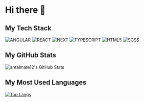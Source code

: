 

# Hi there 👋

## My Tech Stack
![ANGULAR](https://img.shields.io/badge/ANGULAR-dc0030.svg?style=for-the-badge&logo=angular&logoColor=white)
![REACT](https://img.shields.io/badge/REACT-00d8ff.svg?style=for-the-badge&logo=react&logoColor=white)
![NEXT](https://img.shields.io/badge/NEXT-black.svg?style=for-the-badge&logo=react&logoColor=white)
![TYPESCRIPT](https://img.shields.io/badge/TYPESCRIPT-007acc.svg?style=for-the-badge&logo=typescript&logoColor=white)
![HTML5](https://img.shields.io/badge/HTML-fc4703.svg?style=for-the-badge&logo=html5&logoColor=white)
![SCSS](https://img.shields.io/badge/SCSS-cf649a.svg?style=for-the-badge&logo=sass&logoColor=white)


## My GitHub Stats
![antalmate12's GitHub Stats](https://github-readme-stats.vercel.app/api?username=antalmate12&title_color=000&icon_color=8B959E&text_color=4c4c4c&bg_color=fff)

## My Most Used Languages
[![Top Langs](https://github-readme-stats.vercel.app/api/top-langs/?username=antalmate12&title_color=000&theme=light&show_icons=true)](https://github.com/anuraghazra/github-readme-stats)


<!--
**antalmate12/antalmate12** is a ✨ _special_ ✨ repository because its `README.md` (this file) appears on your GitHub profile.

Here are some ideas to get you started:

- 🔭 I’m currently working on ...
- 🌱 I’m currently learning ...
- 👯 I’m looking to collaborate on ...
- 🤔 I’m looking for help with ...
- 💬 Ask me about ...
- 📫 How to reach me: ...
- 😄 Pronouns: ...
- ⚡ Fun fact: ...
-->
